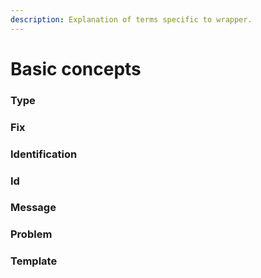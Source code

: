 ```yaml
---
description: Explanation of terms specific to wrapper.
---
```


# Basic concepts

### Type

### Fix

### Identification

### Id

### Message

### Problem

### Template
